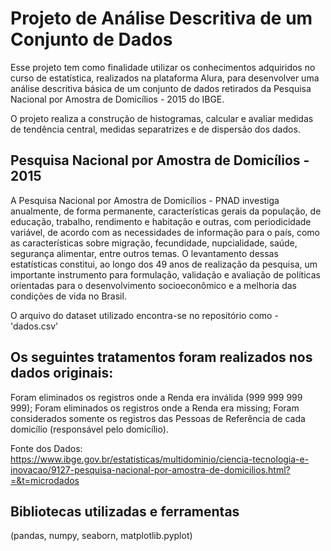 # Projeto de Análise Descritiva de um Conjunto de Dados

Esse projeto tem como finalidade utilizar os conhecimentos adquiridos no curso de estatística, realizados na plataforma Alura, para desenvolver uma análise descritiva básica de um conjunto de dados retirados da Pesquisa Nacional por Amostra de Domicílios - 2015 do IBGE.

O projeto realiza a construção de histogramas, calcular e avaliar medidas de tendência central, medidas separatrizes e de dispersão dos dados.

## Pesquisa Nacional por Amostra de Domicílios - 2015

A Pesquisa Nacional por Amostra de Domicílios - PNAD investiga anualmente, de forma permanente, características gerais da população, de educação, trabalho, rendimento e habitação e outras, com periodicidade variável, de acordo com as necessidades de informação para o país, como as características sobre migração, fecundidade, nupcialidade, saúde, segurança alimentar, entre outros temas. O levantamento dessas estatísticas constitui, ao longo dos 49 anos de realização da pesquisa, um importante instrumento para formulação, validação e avaliação de políticas orientadas para o desenvolvimento socioeconômico e a melhoria das condições de vida no Brasil.

O arquivo do dataset utilizado encontra-se no repositório como - 'dados.csv'

## Os seguintes tratamentos foram realizados nos dados originais:

Foram eliminados os registros onde a Renda era inválida (999 999 999 999);
Foram eliminados os registros onde a Renda era missing;
Foram considerados somente os registros das Pessoas de Referência de cada domicílio (responsável pelo domicílio).

Fonte dos Dados: https://www.ibge.gov.br/estatisticas/multidominio/ciencia-tecnologia-e-inovacao/9127-pesquisa-nacional-por-amostra-de-domicilios.html?=&t=microdados

## Bibliotecas utilizadas e ferramentas

(pandas, numpy, seaborn, matplotlib.pyplot)
